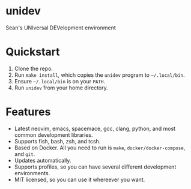 # unidev
Sean's UNIversal DEVelopment environment

# Quickstart
1. Clone the repo.
2. Run `make install`, which copies the `unidev` program to `~/.local/bin`.
3. Ensure `~/.local/bin` is on your `PATH`.
4. Run `unidev` from your home directory.

# Features
* Latest neovim, emacs, spacemace, gcc, clang, python, and most common development libraries.
* Supports fish, bash, zsh, and tcsh.
* Based on Docker. All you need to run is `make`, `docker/docker-compose`, and `git`.
* Updates automatically.
* Supports profiles, so you can have several different development environments.
* MIT licensed, so you can use it whereever you want.
